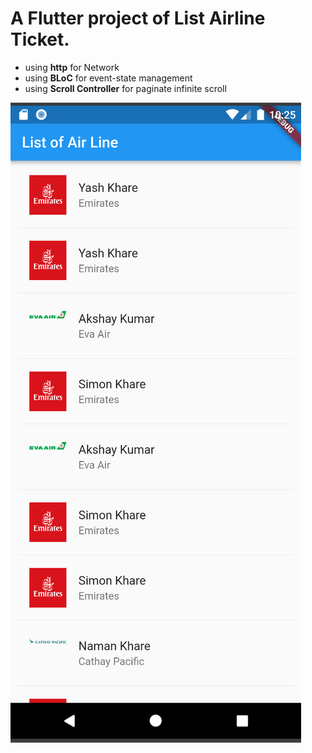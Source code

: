 # A Flutter project of List Airline Ticket.

- using **http** for Network
- using **BLoC** for event-state management
- using **Scroll Controller** for paginate infinite scroll

![Alt text](https://github.com/mikkelofficial7/flutter-airline/blob/main/demo.png?raw=true "Screenshot")
